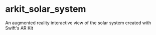 # arkit_solar_system
An augmented reality interactive view of the solar system created with Swift's AR Kit
